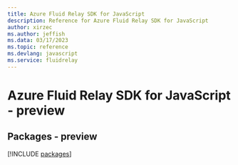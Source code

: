 ```yaml
---
title: Azure Fluid Relay SDK for JavaScript
description: Reference for Azure Fluid Relay SDK for JavaScript
author: xirzec
ms.author: jeffish
ms.data: 03/17/2023
ms.topic: reference
ms.devlang: javascript
ms.service: fluidrelay
---
```

# Azure Fluid Relay SDK for JavaScript - preview
## Packages - preview
[!INCLUDE [packages](fluid-relay-index.md)]